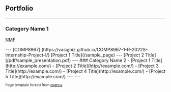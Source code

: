 ## Portfolio

---

### Category Name 1 

<a href="[https://www.linkedin.com/in/vasighi/](https://vasighiz.github.io/TDMnewspapers-NMF/)"> NMF</a>
<!-- <img src="images/dummy_thumbnail.jpg?raw=true"/> --!>

---
[COMP8967] (https://vasighiz.github.io/COMP8967-1-R-2022S-Internship-Project-I/)
[Project 1 Title](/sample_page)
<!-- <img src="images/dummy_thumbnail.jpg?raw=true"/>--!>

---
[Project 2 Title](/pdf/sample_presentation.pdf)
<!-- <img src="images/dummy_thumbnail.jpg?raw=true"/>--!>

---

### Category Name 2

- [Project 1 Title](http://example.com/)
- [Project 2 Title](http://example.com/)
- [Project 3 Title](http://example.com/)
- [Project 4 Title](http://example.com/)
- [Project 5 Title](http://example.com/)

---




---
<p style="font-size:11px">Page template forked from <a href="https://github.com/evanca/quick-portfolio">evanca</a></p>
<!-- Remove above link if you don't want to attibute -->
